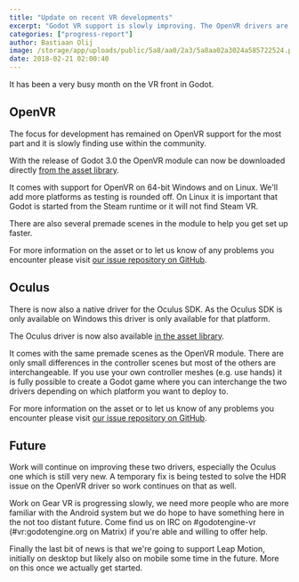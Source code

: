```yaml
---
title: "Update on recent VR developments"
excerpt: "Godot VR support is slowly improving. The OpenVR drivers are now supplied through the asset library and we have the first version of our Oculus drivers available!"
categories: ["progress-report"]
author: Bastiaan Olij
image: /storage/app/uploads/public/5a8/aa0/2a3/5a8aa02a3024a585722524.png
date: 2018-02-21 02:00:40
---
```


It has been a very busy month on the VR front in Godot.

## OpenVR

The focus for development has remained on OpenVR support for the most part and it is slowly finding use within the community.

With the release of Godot 3.0 the OpenVR module can now be downloaded directly [from the asset library](https://godotengine.org/asset-library/asset/150).

It comes with support for OpenVR on 64-bit Windows and on Linux. We'll add more platforms as testing is rounded off. On Linux it is important that Godot is started from the Steam runtime or it will not find Steam VR.

There are also several premade scenes in the module to help you get set up faster.

For more information on the asset or to let us know of any problems you encounter please visit [our issue repository on GitHub](https://github.com/BastiaanOlij/godot-openvr-asset/issues).

## Oculus

There is now also a native driver for the Oculus SDK. As the Oculus SDK is only available on Windows this driver is only available for that platform.

The Oculus driver is now also available [in the asset library](https://godotengine.org/asset-library/asset/164).


It comes with the same premade scenes as the OpenVR module. There are only small differences in the controller scenes but most of the others are interchangeable. If you use your own controller meshes (e.g. use hands) it is fully possible to create a Godot game where you can interchange the two drivers depending on which platform you want to deploy to.

For more information on the asset or to let us know of any problems you encounter please visit [our issue repository on GitHub](https://github.com/BastiaanOlij/godot-oculus-asset/issues).

## Future

Work will continue on improving these two drivers, especially the Oculus one which is still very new. A temporary fix is being tested to solve the HDR issue on the OpenVR driver so work continues on that as well.

Work on Gear VR is progressing slowly, we need more people who are more familiar with the Android system but we do hope to have something here in the not too distant future. Come find us on IRC on #godotengine-vr (#vr:godotengine.org on Matrix) if you're able and willing to offer help.

Finally the last bit of news is that we're going to support Leap Motion, initially on desktop but likely also on mobile some time in the future. More on this once we actually get started.
